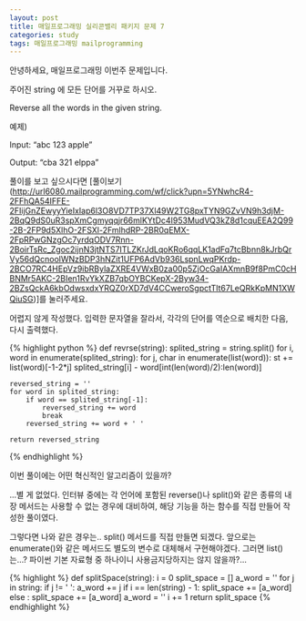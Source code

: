```yaml
---
layout: post
title: 매일프로그래밍 실리콘밸리 패키지 문제 7
categories: study
tags: 매일프로그래밍 mailprogramming
---
```


안녕하세요, 매일프로그래밍 이번주 문제입니다.

주어진 string 에 모든 단어를 거꾸로 하시오.


Reverse all the words in the given string.


예제)

Input: “abc 123 apple”

Output: “cba 321 elppa”




풀이를 보고 싶으시다면 [풀이보기(http://url6080.mailprogramming.com/wf/click?upn=5YNwhcR4-2FFhQA54IFFE-2FIijGnZEwyyYieIxIap6l3O8VD7TP37Xl49W2TG8pxTYN9GZvVN9h3djM-2BqQ9dS0uR3spXmCgmyqqjr66mlKYtDc4I953MudVQ3kZ8d1cquEEA2Q99-2B-2FP9d5XlhO-2FSXl-2FmlhdRP-2BR0qEMX-2FpRPwGNzgOc7yrdqODV7Rnn-2BoirTsRc_Zgoc2ijnN3jtNTS7ITLZKrJdLqoKRo6qqLK1adFq7tcBbnn8kJrbQrVy56dQcnoolWNzBDP3hNZit1UFP6AdVb936LspnLwqPKrdp-2BCO7RC4HEpVz9ibRBylaZXRE4VWxB0za00p5ZjOcGaIAXmnB9f8PmC0cHBNMr5AKC-2BIen1RvYkXZB7qbOYBCKepX-2Byw34-2BZsQckA6kbOdwsxdxYRQZ0rXD7dV4CCweroSgpctTlt67LeQRkKpMN1XWQiuSG)]를 눌러주세요.


어렵지 않게 작성했다. 입력한 문자열을 잘라서, 각각의 단어를 역순으로 배치한 다음, 다시 출력했다.

{% highlight python %}
def revrse(string):
    splited_string = string.split()
    for i, word in enumerate(splited_string):
        for j, char in enumerate(list(word)):
            st += list(word)[-1-2*j]
        splited_string[i] - word[int(len(word)/2):len(word)]

    reversed_string = ''
    for word in splited_string:
        if word == splited_string[-1]:
            reversed_string += word
            break
        reversed_string += word + ' '

    return reversed_string
{% endhighlight %}

이번 풀이에는 어떤 혁신적인 알고리즘이 있을까?

...별 게 없었다. 인터뷰 중에는 각 언어에 포함된 reverse()나 split()와 같은 종류의 내장 메서드는 사용할 수 없는 경우에 대비하여, 해당 기능을 하는 함수를 직접 만들어 작성한 풀이였다.

그렇다면 나와 같은 경우는.. split() 메서드를 직접 만들면 되겠다. 앞으로는 enumerate()와 같은 메서드도 별도의 변수로 대체해서 구현해야겠다. 그러면 list()는...? 파이썬 기본 자료형 중 하나이니 사용금지당하지는 않지 않을까?...

{% highlight %}
def splitSpace(string):
    i = 0
    split_space = []
    a_word = ''
    for j in string:
        if j != ' ':
            a_word += j
            if i == len(string) - 1:
                split_space += [a_word]
        else :
            split_space += [a_word]
            a_word = ''
        i += 1
    return split_space
{% endhighlight %}
